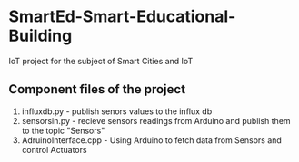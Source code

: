 # SmartEd-Smart-Educational-Building
IoT project for the subject of Smart Cities and IoT

## Component files of the project
1. influxdb.py - publish senors values to the influx db
2. sensorsin.py - recieve sensors readings from Arduino and publish them to the topic "Sensors"
3. AdruinoInterface.cpp - Using Arduino to fetch data from Sensors and control Actuators


